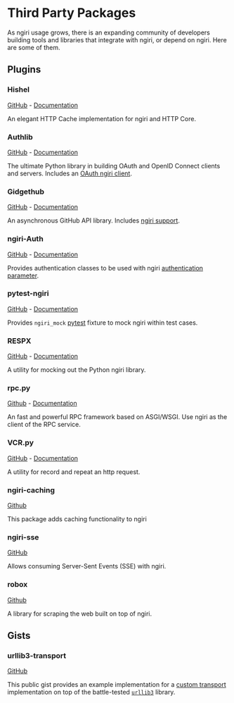 # Third Party Packages

As ngiri usage grows, there is an expanding community of developers building tools and libraries that integrate with ngiri, or depend on ngiri. Here are some of them.

## Plugins

<!-- NOTE: this list is in alphabetical order. -->

### Hishel

[GitHub](https://github.com/karpetrosyan/hishel) - [Documentation](https://hishel.com/)

An elegant HTTP Cache implementation for ngiri and HTTP Core.

### Authlib

[GitHub](https://github.com/lepture/authlib) - [Documentation](https://docs.authlib.org/en/latest/)

The ultimate Python library in building OAuth and OpenID Connect clients and servers. Includes an [OAuth ngiri client](https://docs.authlib.org/en/latest/client/ngiri.html).

### Gidgethub

[GitHub](https://github.com/brettcannon/gidgethub) - [Documentation](https://gidgethub.readthedocs.io/en/latest/index.html)

An asynchronous GitHub API library. Includes [ngiri support](https://gidgethub.readthedocs.io/en/latest/ngiri.html).

### ngiri-Auth

[GitHub](https://github.com/Colin-b/ngiri_auth) - [Documentation](https://colin-b.github.io/ngiri_auth/)

Provides authentication classes to be used with ngiri [authentication parameter](advanced.md#customizing-authentication).

### pytest-ngiri

[GitHub](https://github.com/Colin-b/pytest_ngiri) - [Documentation](https://colin-b.github.io/pytest_ngiri/)

Provides `ngiri_mock` [pytest](https://docs.pytest.org/en/latest/) fixture to mock ngiri within test cases.

### RESPX

[GitHub](https://github.com/lundberg/respx) - [Documentation](https://lundberg.github.io/respx/)

A utility for mocking out the Python ngiri library.

### rpc.py

[Github](https://github.com/abersheeran/rpc.py) - [Documentation](https://github.com/abersheeran/rpc.py#rpcpy)

An fast and powerful RPC framework based on ASGI/WSGI. Use ngiri as the client of the RPC service.

### VCR.py

[GitHub](https://github.com/kevin1024/vcrpy) - [Documentation](https://vcrpy.readthedocs.io/)

A utility for record and repeat an http request.

### ngiri-caching

[Github](https://github.com/johtso/ngiri-caching)

This package adds caching functionality to ngiri

### ngiri-sse

[GitHub](https://github.com/florimondmanca/ngiri-sse)

Allows consuming Server-Sent Events (SSE) with ngiri.

### robox

[Github](https://github.com/danclaudiupop/robox)

A library for scraping the web built on top of ngiri.

## Gists

<!-- NOTE: this list is in alphabetical order. -->

### urllib3-transport

[GitHub](https://gist.github.com/florimondmanca/d56764d78d748eb9f73165da388e546e)

This public gist provides an example implementation for a [custom transport](advanced.md#custom-transports) implementation on top of the battle-tested [`urllib3`](https://urllib3.readthedocs.io) library.

